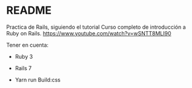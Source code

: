 # README

Practica de Rails, siguiendo el tutorial Curso completo de introducción a Ruby on Rails. https://www.youtube.com/watch?v=wSNTT8MLI90

Tener en cuenta:

* Ruby 3

* Rails 7

* Yarn run Build:css
